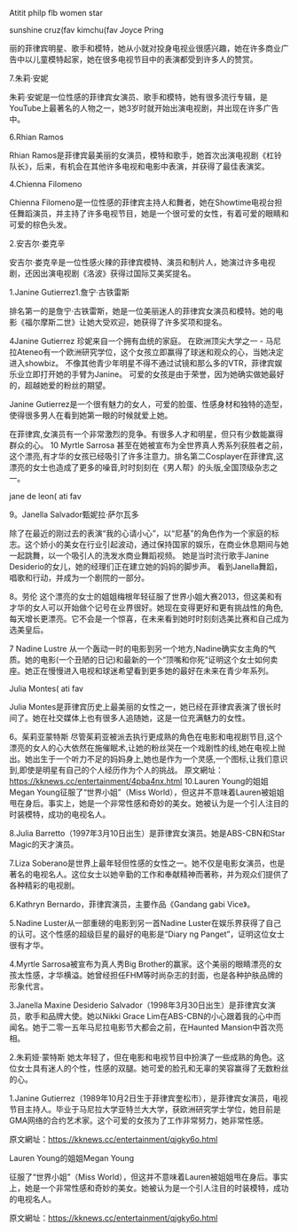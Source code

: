 Atitit philp flb women star

sunshine cruz(fav
kimchu(fav
Joyce Pring


丽的菲律宾明星、歌手和模特，她从小就对投身电视业很感兴趣，她在许多商业广告中以儿童模特起家，她在很多电视节目中的表演都受到许多人的赞赏。

7.朱莉·安妮

朱莉·安妮是一位性感的菲律宾女演员、歌手和模特，她有很多流行专辑，是YouTube上最著名的人物之一，她3岁时就开始出演电视剧，并出现在许多广告中。

6.Rhian Ramos

Rhian Ramos是菲律宾最美丽的女演员，模特和歌手，她首次出演电视剧《杠铃队长》，后来，有机会在其他许多电视和电影中表演，并获得了最佳表演奖。

 
4.Chienna Filomeno

Chienna Filomeno是一位性感的菲律宾主持人和舞者，她在Showtime电视台担任舞蹈演员，并主持了许多电视节目，她是一个很可爱的女性，有着可爱的眼睛和可爱的棕色头发。

 2.安吉尔·娄克辛

安吉尔·娄克辛是一位性感火辣的菲律宾模特、演员和制片人，她演过许多电视剧，还因出演电视剧《洛波》获得过国际艾美奖提名。


1.Janine Gutierrez1.詹宁·古铁雷斯

排名第一的是詹宁·古铁雷斯，她是一位美丽迷人的菲律宾女演员和模特。她的电影《福尔摩斯二世》让她大受欢迎，她获得了许多奖项和提名。


4Janine Gutierrez 珍妮来自一个拥有血统的家庭。 在欧洲顶尖大学之一 - 马尼拉Ateneo有一个欧洲研究学位，这个女孩立即赢得了球迷和观众的心，当她决定进入showbiz。 不像其他青少年明星不得不通过试镜和那么多的VTR，菲律宾娱乐业立即打开她的手臂为Janine。 可爱的女孩是由于荣誉，因为她确实做她最好的，超越她爱的粉丝的期望。


Janine Gutierrez是一个很有魅力的女人，可爱的脸蛋、性感身材和独特的造型，使得很多男人在看到她第一眼的时候就爱上她。


 在菲律宾,女演员有一个非常激烈的竞争。有很多人才和明星，但只有少数能赢得群众的心。 10 Myrtle Sarrosa 甚至在她被宣布为全世界真人秀系列获胜者之前，这个漂亮,有才华的女孩已经吸引了许多注意力。排名第二Cosplayer在菲律宾,这漂亮的女士也造成了更多的噪音,时时刻刻在《男人帮》的头版,全国顶级杂志之一。


jane de leon( ati fav

9。Janella Salvador甄妮拉·萨尔瓦多


 除了在最近的刚过去的表演“我的心请小心”，以“尼基”的角色作为一个家庭的标志。这个娇小的美女在行业引起波动，通过保持国家的娱乐，在商业休息期间与她一起跳舞，以一个吸引人的洗发水商业舞蹈视频。 她是当时流行歌手Janine Desiderio的女儿，她的经理们正在建立她的妈妈的脚步声。 看到Janella舞蹈，唱歌和行动，并成为一个剧院的一部分。

8。劳伦 这个漂亮的女士的姐姐梅根年轻征服了世界小姐大赛2013，但这美和有才华的女人可以开始做个记号在业界很好。她现在变得更好和更有挑战性的角色,每天增长更漂亮。它不会是一个惊喜，在未来看到她时时刻刻选美比赛和自己成为选美皇后。

7 Nadine Lustre 从一个轰动一时的电影到另一个地方,Nadine确实女主角的气质。她的电影(一个丑陋的日记)和最新的一个“顶嘴和你死”证明这个女士如何卖座。她正在慢慢进入电视和球迷希望看到更多她的最好在未来在青少年系列。

Julia Montes( ati fav
 
Julia Montes是菲律宾历史上最美丽的女性之一，她已经在菲律宾表演了很长时间了。她在社交媒体上也有很多人追随她，这是一位充满魅力的女性。


6。茱莉亚蒙特斯 尽管茱莉亚被派去执行更成熟的角色在电影和电视剧节目,这个漂亮的女人的心大依然在施催眠术,让她的粉丝哭在一个戏剧性的线,她在电视上抛出。她出生于一个听力不足的妈妈身上,她也是作为一个灵感,一个图标,让我们意识到,即使是明星有自己的个人经历作为个人的挑战。
  原文網址：https://kknews.cc/entertainment/4pba4nx.html
10.Lauren Young的姐姐Megan Young征服了“世界小姐”（Miss World），但这并不意味着Lauren被姐姐甩在身后。事实上，她是一个非常性感和奇妙的美女。她被认为是一个引人注目的时装模特，成功的电视名人。
 
8.Julia Barretto（1997年3月10日出生）是菲律宾女演员。她是ABS-CBN和Star Magic的天才演员。

7.Liza Soberano是世界上最年轻但性感的女性之一。她不仅是电影女演员，也是著名的电视名人。这位女士以她辛勤的工作和奉献精神而著称，并为观众们提供了各种精彩的电视剧。

6.Kathryn Bernardo，菲律宾演员，主要作品《Gandang gabi Vice》。

5.Nadine Luster从一部重磅的电影到另一首Nadine Luster在娱乐界获得了自己的认可。这个性感的超级巨星的最好的电影是“Diary ng Panget”，证明这位女士很有才华。

4.Myrtle Sarrosa被宣布为真人秀Big Brother的赢家。这个美丽的眼睛漂亮的女孩太性感，才华横溢。她曾经担任FHM等时尚杂志的封面，也是各种护肤品牌的形象代言。

3.Janella Maxine Desiderio Salvador（1998年3月30日出生）是菲律宾女演员，歌手和品牌大使。她以Nikki Grace Lim在ABS-CBN的小心跟着我的心中而闻名。她于二零一五年马尼拉电影节大都会之前，在Haunted Mansion中首次亮相。

2.朱莉娅·蒙特斯 她太年轻了，但在电影和电视节目中扮演了一些成熟的角色。这位女士具有迷人的个性，性感的双腿。她可爱的脸孔和无辜的笑容赢得了无数粉丝的心。

1.Janine Gutierrez（1989年10月2日生于菲律宾奎松市），是菲律宾女演员，电视节目主持人。毕业于马尼拉大学亚特兰大大学，获欧洲研究学士学位，她目前是GMA网络的合约艺术家。这个可爱的女孩为了工作非常努力，她非常性感。


原文網址：https://kknews.cc/entertainment/qjgky6o.html

Lauren Young的姐姐Megan Young

征服了“世界小姐”（Miss World），但这并不意味着Lauren被姐姐甩在身后。事实上，她是一个非常性感和奇妙的美女。她被认为是一个引人注目的时装模特，成功的电视名人。


原文網址：https://kknews.cc/entertainment/qjgky6o.html

